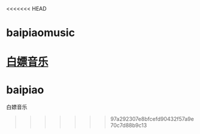<<<<<<< HEAD
# baipiaomusic

<a href="http://qiuchuijie.top/tentacion/">白嫖音乐</a>
=======
# baipiao
白嫖音乐
>>>>>>> 97a292307e8bfcefd90432f57a9e70c7d88b9c13
